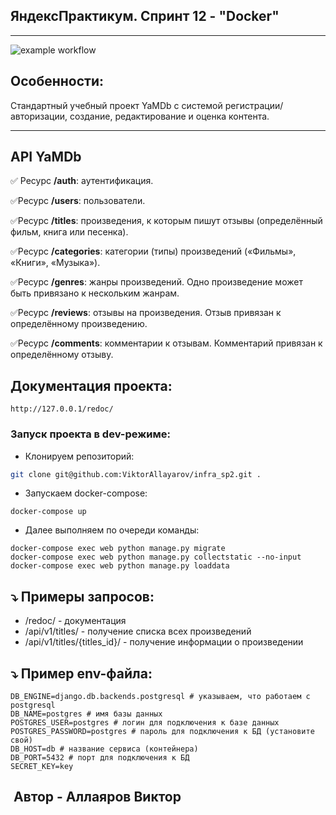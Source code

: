 ## ЯндексПрактикум. Спринт 12 - "Docker"
---

![example workflow](https://github.com/ViktorAllayarov/yamdb_final/actions/workflows/yamdb_workflow.yml/badge.svg)

## Особенности:

Стандартный учебный проект YaMDb с системой регистрации/авторизации, создание, редактирование и оценка контента.

---
## API YaMDb
✅ Ресурс **/auth**: аутентификация.    

✅Ресурс **/users**: пользователи.

✅Ресурс **/titles**: произведения, к которым пишут отзывы (определённый фильм, книга или песенка).

✅Ресурс **/categories**: категории (типы) произведений («Фильмы», «Книги», «Музыка»).

✅Ресурс **/genres**: жанры произведений. Одно произведение может быть привязано к нескольким жанрам.

✅Ресурс **/reviews**: отзывы на произведения. Отзыв привязан к определённому произведению.

✅Ресурс **/comments**: комментарии к отзывам. Комментарий привязан к определённому отзыву.

## Документация проекта:
```
http://127.0.0.1/redoc/
```

### Запуск проекта в dev-режиме:

- Клонируем репозиторий:

```bash
git clone git@github.com:ViktorAllayarov/infra_sp2.git .
```

- Запускаем docker-compose:

```
docker-compose up
```

- Далее выполняем по очереди команды:

```
docker-compose exec web python manage.py migrate
docker-compose exec web python manage.py collectstatic --no-input
docker-compose exec web python manage.py loaddata
```

## ⤵️ Примеры запросов:

 - /redoc/ - документация
 - /api/v1/titles/ - получение списка всех произведений
 - /api/v1/titles/{titles_id}/ - получение информации о произведении

## ⤵️ Пример env-файла:
```
DB_ENGINE=django.db.backends.postgresql # указываем, что работаем с postgresql
DB_NAME=postgres # имя базы данных
POSTGRES_USER=postgres # логин для подключения к базе данных
POSTGRES_PASSWORD=postgres # пароль для подключения к БД (установите свой)
DB_HOST=db # название сервиса (контейнера)
DB_PORT=5432 # порт для подключения к БД
SECRET_KEY=key
```

## ️ Автор - Аллаяров Виктор